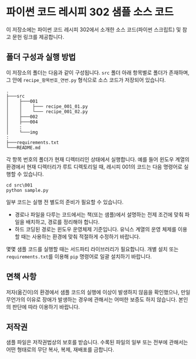 # 파이썬 코드 레시피 302 샘플 소스 코드

이 저장소에는 파이썬 코드 레시피 302에서 소개한 소스 코드(파이썬 스크립트) 및 참고 문헌 링크를 제공합니다.

## 폴더 구성과 실행 방법

이 저장소의 폴더는 다음과 같이 구성됩니다. `src` 폴더 아래 항목별로 폴더가 존재하며, 그 안에 `recipe_항목번호_연번.py` 형식으로 소스 코드가 저장되어 있습니다.

```
.
├───src
│    ├───001
│    │    ├─── recipe_001_01.py
│    │    └─── recipe_001_02.py
│    ├───002
│    ├───004
│    :
│    └───img
:
├───requirements.txt
└───README.md
```

각 항목 번호의 폴더가 현재 디렉터리인 상태에서 실행합니다. 예를 들어 윈도우 계열의 환경에서 현재 디렉터리가 루트 디렉토리일 때, 레시피 001의 코드는 다음 명령어로 실행할 수 있습니다.

```
cd src\001
python sample.py
```

일부 코드는 실행 전 별도의 준비가 필요할 수 있습니다.

* 경로나 파일을 다루는 코드에서는 책(또는 샘플)에서 설명하는 전제 조건에 맞춰 파일을 배치하고, 경로를 정리해야 합니다.
* 하드 코딩된 경로는 윈도우 운영체제 기준입니다. 유닉스 계열의 운영 체제를 이용할 때는 사용하는 환경에 맞춰 적절하게 수정하기 바랍니다.

몇몇 샘플 코드를 실행할 때는 서드파티 라이브러리가 필요합니다. 개별 설치 또는 `requirements.txt`를 이용해 `pip` 명령어로 일괄 설치하기 바랍니다.

## 면책 사항

저자(옮긴이)의 환경에서 샘플 코드의 실행에 이상이 발생하지 않음을 확인했으나, 만일 무언가의 이유로 장애가 발생하는 경우에 관해서는 어떠한 보증도 하지 않습니다. 본인의 판단에 따라 이용하기 바랍니다.

## 저작권

샘플 파일은 저작권법상의 보호를 받습니다. 수록된 파일의 일부 또는 전부에 관해서는 어떤 형태로의 무단 복사, 복제, 재배포를 금합니다.


